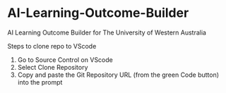 # AI-Learning-Outcome-Builder
AI Learning Outcome Builder for The University of Western Australia

Steps to clone repo to VScode
1. Go to Source Control on VScode
2. Select Clone Repository
3. Copy and paste the Git Repository URL (from the green Code button) into the prompt
